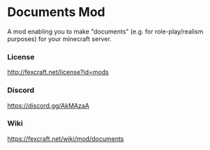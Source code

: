 # Documents Mod
A mod enabling you to make "documents" (e.g. for role-play/realism purposes) for your minecraft server.

### License
http://fexcraft.net/license?id=mods

### Discord
https://discord.gg/AkMAzaA

### Wiki
https://fexcraft.net/wiki/mod/documents
